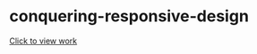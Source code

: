 # conquering-responsive-design

<a target="_blank" href="http://kunalkeshan.com/conquering-responsive-design/">Click to view work</a> 
